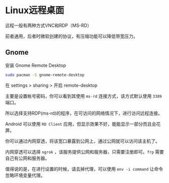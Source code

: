 # Linux远程桌面

远程一般有两种方式VNC和RDP（MS-RD）

前者通用，后者时微软创建的协议，有压缩功能可以降低带宽压力。


## Gnome

安装 Gnome Remote Desktop

```sh
sudo pacman -S gnome-remote-desktop
```

在 settings > sharing > 开启 remote-desktop

主要是设置帐号密码，你可以看到其使用 `ms-rd` 连接方式，该方式默认使用 `3389` 端口。

所以选择支持RDP(ms-rd)的程序，在可访问的网络情况下，进行访问远程连接。

Android 可以使用 `RD Client` 应用，但显示效果不好，能能显示一部分而且会花屏。

你可以通过内网穿透，将该宽口暴露到公网上，通过公网就可以访问该主机了。

内网穿透可以选择 `ngrok` ，该服务提供公网和服务器，只需要注册即可。`frp` 需要自己有公网和服务器。

值得说的是，在进行设置的时候，请去掉代理，可以使用 `env -i command` 让命令忽略环境变量代理。